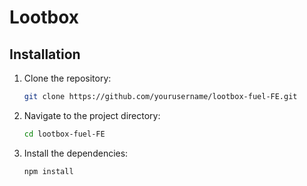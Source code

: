 # Lootbox

## Installation

1. Clone the repository:
    ```bash
    git clone https://github.com/yourusername/lootbox-fuel-FE.git
    ```

2. Navigate to the project directory:
    ```bash
    cd lootbox-fuel-FE
    ```

3. Install the dependencies:
    ```bash
    npm install
    ```